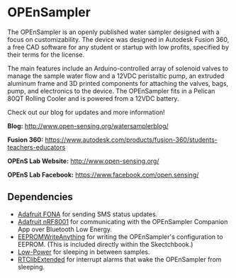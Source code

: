 # OPEnSampler

The OPEnSampler is an openly published water sampler designed with a focus on customizability. The device was designed in Autodesk Fusion 360, a free CAD software for any student or startup with low profits, specified by their terms for the license.

The main features include an Arduino-controlled array of solenoid valves to manage the sample water flow and a 12VDC peristaltic pump, an extruded aluminum frame and 3D printed components for attaching the valves, bags, pump, and electronics to the device. The OPEnSampler fits in a Pelican 80QT Rolling Cooler and is powered from a 12VDC battery.

Check out our blog for updates and more information!

**Blog:** http://www.open-sensing.org/watersamplerblog/

**Fusion 360:** https://www.autodesk.com/products/fusion-360/students-teachers-educators

**OPEnS Lab Website:** http://www.open-sensing.org/

**OPEnS Lab Facebook:** https://www.facebook.com/open.sensing/

## Dependencies

* [Adafruit FONA](https://github.com/adafruit/Adafruit_FONA.git) for sending SMS
  status updates.
* [Adafruit nRF8001](https://github.com/adafruit/Adafruit_nRF8001.git) for
  communicating with the OPEnSampler Companion App over Bluetooth Low Energy.
* [EEPROMWriteAnything](http://playground.arduino.cc/Code/EEPROMWriteAnything)
  for writing the OPEnSampler's configuration to EEPROM. (This is included
  directly within the Skectchbook.)
* [Low-Power](https://github.com/rocketscream/Low-Power) for sleeping in
  between samples.
* [RTClibExtended](https://github.com/FabioCuomo/FabioCuomo-DS3231) for
  interrupt alarms that wake the OPEnSampler from sleeping.
